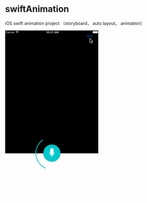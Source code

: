 # swiftAnimation
iOS swift animation project （storyboard， auto layout， animation）


![](https://github.com/iskyfei/Raw/blob/master/swiftAnimationDemo.gif)  
